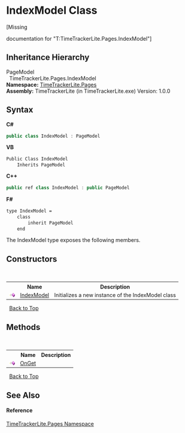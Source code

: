 # IndexModel Class
 

\[Missing <summary> documentation for "T:TimeTrackerLite.Pages.IndexModel"\]


## Inheritance Hierarchy
PageModel<br />&nbsp;&nbsp;TimeTrackerLite.Pages.IndexModel<br />
**Namespace:**&nbsp;<a href="be72919d-3e91-d5db-2c88-41279e953f1c">TimeTrackerLite.Pages</a><br />**Assembly:**&nbsp;TimeTrackerLite (in TimeTrackerLite.exe) Version: 1.0.0

## Syntax

**C#**<br />
``` C#
public class IndexModel : PageModel
```

**VB**<br />
``` VB
Public Class IndexModel
	Inherits PageModel
```

**C++**<br />
``` C++
public ref class IndexModel : public PageModel
```

**F#**<br />
``` F#
type IndexModel =  
    class
        inherit PageModel
    end
```

The IndexModel type exposes the following members.


## Constructors
&nbsp;<table><tr><th></th><th>Name</th><th>Description</th></tr><tr><td>![Public method](media/pubmethod.gif "Public method")</td><td><a href="735d51f2-0d8a-55fa-673a-38f9586b36ea">IndexModel</a></td><td>
Initializes a new instance of the IndexModel class</td></tr></table>&nbsp;
<a href="#indexmodel-class">Back to Top</a>

## Methods
&nbsp;<table><tr><th></th><th>Name</th><th>Description</th></tr><tr><td>![Public method](media/pubmethod.gif "Public method")</td><td><a href="b89f08be-e14f-62cf-a4e8-43cc58f18a86">OnGet</a></td><td /></tr></table>&nbsp;
<a href="#indexmodel-class">Back to Top</a>

## See Also


#### Reference
<a href="be72919d-3e91-d5db-2c88-41279e953f1c">TimeTrackerLite.Pages Namespace</a><br />